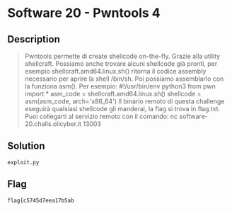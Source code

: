 # Software 20 - Pwntools 4

## Description
> Pwntools permette di create shellcode on-the-fly. Grazie alla utility shellcraft.
Possiamo anche trovare alcuni shellcode già pronti, per esempio shellcraft.amd64.linux.sh() ritorna il codice assembly necessario per aprire la shell /bin/sh. Poi possiamo assemblarlo con la funziona asm().
Per esempio:
#!/usr/bin/env python3
from pwn import *
asm_code = shellcraft.amd64.linux.sh()
shellcode = asm(asm_code, arch='x86_64')
Il binario remoto di questa challenge eseguirà qualsiasi shellcode gli manderai, la flag si trova in flag.txt.
Puoi collegarti al servizio remoto con il comando:
nc software-20.challs.olicyber.it 13003

## Solution
`exploit.py`

## Flag
`flag{c5745d7eea17b5ab`



